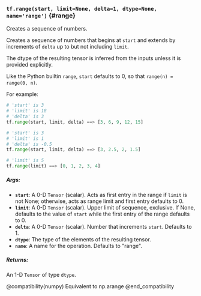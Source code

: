 ### `tf.range(start, limit=None, delta=1, dtype=None, name='range')` {#range}

Creates a sequence of numbers.

Creates a sequence of numbers that begins at `start` and extends by
increments of `delta` up to but not including `limit`.

The dtype of the resulting tensor is inferred from the inputs unless
it is provided explicitly.

Like the Python builtin `range`, `start` defaults to 0, so that
`range(n) = range(0, n)`.

For example:

```python
# 'start' is 3
# 'limit' is 18
# 'delta' is 3
tf.range(start, limit, delta) ==> [3, 6, 9, 12, 15]

# 'start' is 3
# 'limit' is 1
# 'delta' is -0.5
tf.range(start, limit, delta) ==> [3, 2.5, 2, 1.5]

# 'limit' is 5
tf.range(limit) ==> [0, 1, 2, 3, 4]
```

##### Args:


*  <b>`start`</b>: A 0-D `Tensor` (scalar). Acts as first entry in the range if
    `limit` is not None; otherwise, acts as range limit and first entry
    defaults to 0.
*  <b>`limit`</b>: A 0-D `Tensor` (scalar). Upper limit of sequence,
    exclusive. If None, defaults to the value of `start` while the first
    entry of the range defaults to 0.
*  <b>`delta`</b>: A 0-D `Tensor` (scalar). Number that increments
    `start`. Defaults to 1.
*  <b>`dtype`</b>: The type of the elements of the resulting tensor.
*  <b>`name`</b>: A name for the operation. Defaults to "range".

##### Returns:

  An 1-D `Tensor` of type `dtype`.

@compatibility(numpy)
Equivalent to np.arange
@end_compatibility

